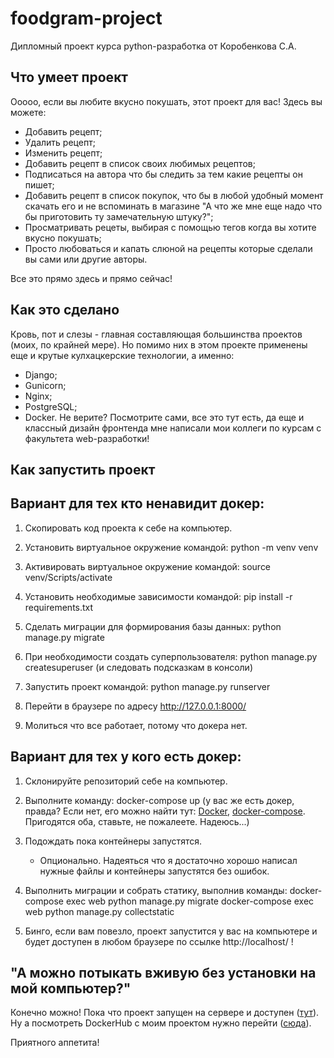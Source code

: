 # foodgram-project
Дипломный проект курса python-разработка от Коробенкова С.А.

## Что умеет проект

Ооооо, если вы любите вкусно покушать, этот проект для вас!
Здесь вы можете:
- Добавить рецепт;
- Удалить рецепт;
- Изменить рецепт;
- Добавить рецепт в список своих любимых рецептов;
- Подписаться на автора что бы следить за тем какие рецепты он пишет;
- Добавить рецепт в список покупок, что бы в любой удобный момент скачать
его и не вспоминать в магазине "А что же мне еще надо 
что бы приготовить ту замечательную штуку?";
- Просматривать рецеты, выбирая с помощью тегов когда вы хотите вкусно покушать;
- Просто любоваться и капать слюной на рецепты которые сделали вы сами или другие авторы.

Все это прямо здесь и прямо сейчас!

## Как это сделано

Кровь, пот и слезы - главная составляющая большинства проектов (моих, по крайней мере).
Но помимо них в этом проекте применены еще и крутые кулхацкерские технологии, а именно:
- Django;
- Gunicorn;
- Nginx;
- PostgreSQL;
- Docker.
Не верите? Посмотрите сами, все это тут есть, да еще и классный дизайн фронтенда мне
написали мои коллеги по курсам с факультета web-разработки!

## Как запустить проект

## Вариант для тех кто ненавидит докер:

1. Скопировать код проекта к себе на компьютер.

2. Установить виртуальное окружение командой:
    python -m venv venv

3. Активировать виртуальное окружение командой:
    source venv/Scripts/activate

4. Установить необходимые зависимости командой:
    pip install -r requirements.txt

5. Сделать миграции для формирования базы данных:
    python manage.py migrate

6. При необходимости создать суперпользователя:
    python manage.py createsuperuser
    (и следовать подсказкам в консоли)

7. Запустить проект командой:
    python manage.py runserver

8. Перейти в браузере по адресу http://127.0.0.1:8000/

9. Молиться что все работает, потому что докера нет.


## Вариант для тех у кого есть докер:

1. Склонируйте репозиторий себе на компьютер.

2. Выполните команду:
    docker-compose up 
    (у вас же есть докер, правда? Если нет, его можно найти тут:
    [Docker](https://docs.docker.com/engine/install/),
    [docker-compose](https://docs.docker.com/compose/install/).
    Пригодятся оба, ставьте, не пожалеете. Надеюсь...)

3. Подождать пока контейнеры запустятся.

    - Опционально. Надеяться что я достаточно хорошо написал нужные файлы и 
контейнеры запустятся без ошибок.

4. Выполнить миграции и собрать статику, выполнив команды:
    docker-compose exec web python manage.py migrate
    docker-compose exec web python manage.py collectstatic

5. Бинго, если вам повезло, проект запустится у вас на компьютере и 
будет доступен в любом браузере по ссылке http://localhost/ !

## "А можно потыкать вживую без установки на мой компьютер?"

Конечно можно! Пока что проект запущен на сервере и доступен ([тут](http://130.193.44.189/)).
Ну а посмотреть DockerHub с моим проектом нужно перейти ([сюда](https://hub.docker.com/repository/docker/rafaari/foodgram)).

Приятного аппетита!